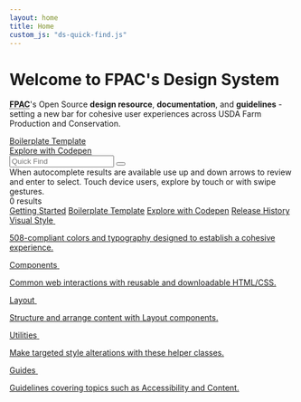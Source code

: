 ```yaml
---
layout: home
title: Home
custom_js: "ds-quick-find.js"
---
```


<div class="ds-article">

  <h1 class="fsa-sr-only">Welcome to FPAC's Design System</h1>

  <div class="fsa-grid">
    <div class="fsa-grid__1 fsa-grid__9/12@l">
      <p class="fsa-text--lead fsa-m-t--none"><strong><abbr title="Farm Production and Conservation">FPAC</abbr></strong>'s Open Source <strong>design resource</strong>, <strong>documentation</strong>, and <strong>guidelines</strong> - setting a new bar for cohesive user experiences across USDA Farm Production and Conservation.</p>
    </div>
    <div class="fsa-grid__1 fsa-grid__3/12@l">
      <div class="fsa-level fsa-level--none@l fsa-level--grow-auto">
        <div class="fsa-m-b--s"><a class="fsa-btn fsa-btn--block fsa-btn--secondary" href="http://usda-fsa.github.io/fsa-style/boilerplate.html">Boilerplate Template</a></div>
        <div class="fsa-m-b--s"><a class="fsa-btn fsa-btn--block fsa-btn--secondary" href="https://codepen.io/pen?template=WNQdJpp">Explore with Codepen</a></div>
      </div>
    </div>
  </div>

  <div class="ds-quick-find">
    <div class="ds-quick-find__field">
      <input id="quick-find-id" class="ds-quick-find__input fsa-input fsa-input--block fsa-input--large" type="text" name="search" value="" placeholder="Quick Find" autocomplete="off" aria-owns="quick-find-results-id" aria-describedby="quick-find-instructions" aria-expanded="false">
      <button id="quick-find-clear-id" class="ds-quick-find__clear" type="reset" title="Clear" aria-label="Clear"></button>
    </div>
    <div id="quick-find-results-id">
    </div>
    <div class="fsa-sr-only" id="quick-find-instructions">When autocomplete results are available use up and down arrows to review and enter to select. Touch device users, explore by touch or with swipe gestures.</div>
    <div id="quick-find-results-count-id" aria-live="polite" class="fsa-sr-only">0 results</div>
  </div>

  <div class="fsa-box fsa-level fsa-level--gutter-m fsa-m-b--l fsa-show@l">
    <span><a class="fsa-btn fsa-btn--block fsa-btn--primary" href="getting-started/">Getting Started</a></span>
    <span><a class="fsa-btn fsa-btn--block fsa-btn--secondary" href="http://usda-fsa.github.io/fsa-style/boilerplate.html">Boilerplate Template</a></span>
    <span><a class="fsa-btn fsa-btn--block fsa-btn--secondary" href="https://codepen.io/pen?template=WNQdJpp">Explore with Codepen</a></span>
    <span><a class="fsa-btn fsa-btn--block fsa-btn--flat" href="https://github.com/USDA-FSA/fsa-style/releases">Release History</a></span>
  </div>

  <div class="fsa-grid ds-home-features">
    <div class="fsa-grid__1 fsa-grid__1/2@s fsa-grid__1/3@m ds-home-features__item">
      <a class="ds-home-features__link" href="{{ site.baseurl }}visual-style/">
        <span class="ds-home-features__title">Visual Style</span>
        <img class="ds-home-features__img" src="{{ site.baseurl }}img/home/homepage_illustrations_visual_style_guide_2x.png" alt="">
        <p class="ds-home-features__blurb">508-compliant colors and typography designed to establish a cohesive experience.</p>
      </a>
    </div>
    <div class="fsa-grid__1 fsa-grid__1/2@s fsa-grid__1/3@m ds-home-features__item">
      <a class="ds-home-features__link" href="{{ site.baseurl }}components/">
        <span class="ds-home-features__title">Components</span>
        <img class="ds-home-features__img" src="{{ site.baseurl }}img/home/homepage_illustrations_ui_components_2x.png" alt="">
        <p class="ds-home-features__blurb">Common web interactions with reusable and downloadable HTML/CSS.</p>
      </a>
    </div>
    <div class="fsa-grid__1 fsa-grid__1/2@s fsa-grid__1/3@m ds-home-features__item">
      <a class="ds-home-features__link" href="{{ site.baseurl }}layout/">
        <span class="ds-home-features__title">Layout</span>
        <img class="ds-home-features__img" src="{{ site.baseurl }}img/home/homepage_illustrations_grid_2x.png" alt="">
        <p class="ds-home-features__blurb">Structure and arrange content with Layout components.</p>
      </a>
    </div>
    <div class="fsa-grid__1 fsa-grid__1/2@s fsa-grid__1/3@m ds-home-features__item">
      <a class="ds-home-features__link" href="{{ site.baseurl }}utilities/">
        <span class="ds-home-features__title">Utilities</span>
        <img class="ds-home-features__img" src="{{ site.baseurl }}img/home/homepage_illustrations_ui_utilities_2x.png" alt="">
        <p class="ds-home-features__blurb">Make targeted style alterations with these helper classes.</p>
      </a>
    </div>
    <div class="fsa-grid__1 fsa-grid__1/2@s fsa-grid__1/3@m ds-home-features__item">
      <a class="ds-home-features__link" href="{{ site.baseurl }}guides/">
        <span class="ds-home-features__title">Guides</span>
        <img class="ds-home-features__img" src="{{ site.baseurl }}img/home/homepage_illustrations_designer_2x.png" alt="">
        <p class="ds-home-features__blurb">Guidelines covering topics such as Accessibility and Content.</p>
      </a>
    </div>
  </div>

</div>